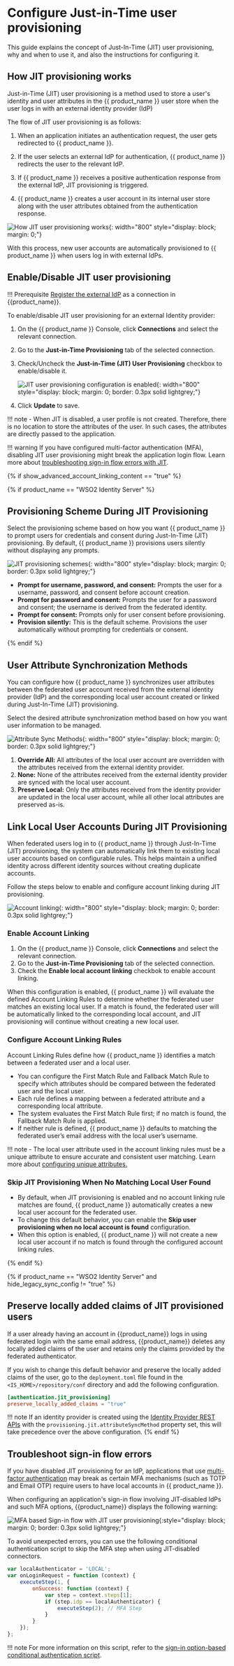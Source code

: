 # Configure Just-in-Time user provisioning

This guide explains the concept of Just-In-Time (JIT) user provisioning, why and when to use it, and also the instructions for configuring it.

## How JIT provisioning works

Just-in-Time (JIT) user provisioning is a method used to store a user's identity and user attributes in the {{ product_name }} user store when the user logs in with an external identity provider (IdP)

The flow of JIT user provisioning is as follows:

1. When an application initiates an authentication request, the user gets redirected to {{ product_name }}.

2. If the user selects an external IdP for authentication, {{ product_name }} redirects the user to the relevant IdP.

3. If {{ product_name }} receives a positive authentication response from the external IdP, JIT provisioning is triggered.

4. {{ product_name }} creates a user account in its internal user store along with the user attributes obtained from the authentication response.

![How JIT user provisioning works]({{base_path}}/assets/img/guides/jit-provisioning/how-jit-works.png){: width="800" style="display: block; margin: 0;"}

With this process, new user accounts are automatically provisioned to {{ product_name }} when users log in with external IdPs.

## Enable/Disable JIT user provisioning

!!! Prerequisite
    [Register the external IdP]({{base_path}}/guides/authentication/federated-login/) as a connection in {{product_name}}.

To enable/disable JIT user provisioning for an external Identity provider:

1. On the {{ product_name }} Console, click **Connections** and select the relevant connection.

2. Go to the **Just-in-Time Provisioning** tab of the selected connection.

3. Check/Uncheck the **Just-in-Time (JIT) User Provisioning** checkbox to enable/disable it.

    ![JIT user provisioning configuration is enabled]({{base_path}}/assets/img/guides/jit-provisioning/jit-enabled.png){: width="800" style="display: block; margin: 0; border: 0.3px solid lightgrey;"}

4. Click **Update** to save.

!!! note
    - When JIT is disabled, a user profile is not created. Therefore, there is no location to store the attributes of the user. In such cases, the attributes are directly passed to the application.

!!! warning
    If you have configured multi-factor authentication (MFA), disabling JIT user provisioning might break the application login flow. Learn more about [troubleshooting sign-in flow errors with JIT](#troubleshoot-sign-in-flow-errors).

{% if show_advanced_account_linking_content == "true" %}

{% if product_name == "WSO2 Identity Server" %}

## Provisioning Scheme During JIT Provisioning

Select the provisioning scheme based on how you want {{ product_name }} to prompt users for credentials and consent during Just-In-Time (JIT) provisioning.
By default, {{ product_name }} provisions users silently without displaying any prompts.

![JIT provisioning schemes]({{base_path}}/assets/img/guides/jit-provisioning/jit-provisioning-scheme.png){: width="800" style="display: block; margin: 0; border: 0.3px solid lightgrey;"}

- **Prompt for username, password, and consent:** Prompts the user for a username, password, and consent before account creation.
- **Prompt for password and consent:** Prompts the user for a password and consent; the username is derived from the federated identity.
- **Prompt for consent:** Prompts only for user consent before provisioning.
- **Provision silently:** This is the default scheme. Provisions the user automatically without prompting for credentials or consent.

{% endif %}

## User Attribute Synchronization Methods

You can configure how {{ product_name }} synchronizes user attributes between the federated user account received from the external identity provider (IdP)
and the corresponding local user account created or linked during Just-In-Time (JIT) provisioning.

Select the desired attribute synchronization method based on how you want user information to be managed.

![Attribute Sync Methods]({{base_path}}/assets/img/guides/jit-provisioning/jit-attribute-sync.png){: width="800" style="display: block; margin: 0; border: 0.3px solid lightgrey;"}

1. **Override All:** All attributes of the local user account are overridden with the attributes received from the external identity provider.
2. **None:** None of the attributes received from the external identity provider are synced with the local user account.
3. **Preserve Local:** Only the attributes received from the identity provider are updated in the local user account, while all other
local attributes are preserved as-is.

## Link Local User Accounts During JIT Provisioning

When federated users log in to {{ product_name }} through Just-In-Time (JIT) provisioning, the system can automatically link them to existing
local user accounts based on configurable rules. This helps maintain a unified identity across different identity sources without
creating duplicate accounts.

Follow the steps below to enable and configure account linking during JIT provisioning.

![Account linking]({{base_path}}/assets/img/guides/jit-provisioning/jit-account-linking.png){: width="800" style="display: block; margin: 0; border: 0.3px solid lightgrey;"}

### Enable Account Linking

1. On the {{ product_name }} Console, click **Connections** and select the relevant connection.
2. Go to the **Just-in-Time Provisioning** tab of the selected connection.
3. Check the **Enable local account linking** checkbok to enable account linking.

When this configuration is enabled, {{ product_name }} will evaluate the defined Account Linking Rules to determine whether the
federated user matches an existing local user. If a match is found, the federated user will be automatically linked to the
corresponding local account, and JIT provisioning will continue without creating a new local user.

### Configure Account Linking Rules

Account Linking Rules define how {{ product_name }} identifies a match between a federated user and a local user.

- You can configure the First Match Rule and Fallback Match Rule to specify which attributes should be compared between
the federated user and the local user.
- Each rule defines a mapping between a federated attribute and a corresponding local attribute.
- The system evaluates the First Match Rule first; if no match is found, the Fallback Match Rule is applied.
- If neither rule is defined, {{ product_name }} defaults to matching the federated user’s email address with
the local user’s username.

!!! note
    - The local user attribute used in the account linking rules must be a unique attribute to ensure accurate and
    consistent user matching. Learn more about [configuring unique attributes.]({{base_path}}/guides/users/attributes/configure-unique-attributes/)

### Skip JIT Provisioning When No Matching Local User Found

- By default, when JIT provisioning is enabled and no account linking rule matches are found, {{ product_name }} automatically
creates a new local user account for the federated user.
- To change this default behavior, you can enable the **Skip user provisioning when no local account is found** configuration.
- When this option is enabled, {{ product_name }} will not create a new local user account if no match is found through
the configured account linking rules.

{% endif %}

{% if product_name == "WSO2 Identity Server" and hide_legacy_sync_config != "true" %}

## Preserve locally added claims of JIT provisioned users

If a user already having an account in {{product_name}} logs in using federated login with the same email address, {{product_name}} deletes any locally added claims of the user and retains only the claims provided by the federated authenticator.

If you wish to change this default behavior and preserve the locally added claims of the user, go to the `deployment.toml` file found in the `<IS_HOME>/repository/conf` directory and add the following configuration.

``` toml
[authentication.jit_provisioning]
preserve_locally_added_claims = "true"
```

!!! note
    If an identity provider is created using the [Identity Provider REST APIs]({{base_path}}/apis/idp/) with the `provisioning.jit.attributeSyncMethod` property set, this will take precedence over the above configuration.
{% endif %}

## Troubleshoot sign-in flow errors

If you have disabled JIT provisioning for an IdP, applications that use [multi-factor authentication]({{base_path}}/guides/authentication/mfa/) may break as certain MFA mechanisms (such as TOTP and Email OTP) require users to have local accounts in {{ product_name }}.

When configuring an application's sign-in flow involving JIT-disabled IdPs and such MFA options, {{product_name}} displays the following warning:

![MFA based Sign-in flow with JIT user provisioning]({{base_path}}/assets/img/guides/jit-provisioning/jit-mfa-conflict.png){:style="display: block; margin: 0; border: 0.3px solid lightgrey;"}

To avoid unexpected errors, you can use the following conditional authentication script to skip the MFA step when using JIT-disabled connectors.

```js
var localAuthenticator = 'LOCAL';
var onLoginRequest = function (context) {
    executeStep(1, {
        onSuccess: function (context) {
            var step = context.steps[1];
            if (step.idp == localAuthenticator) {
                executeStep(2); // MFA Step
            }
        }
    });
};
```

!!! note
    For more information on this script, refer to the [sign-in option-based conditional authentication script]({{base_path}}/guides/authentication/conditional-auth/sign-in-option-based-template/#how-it-works).
